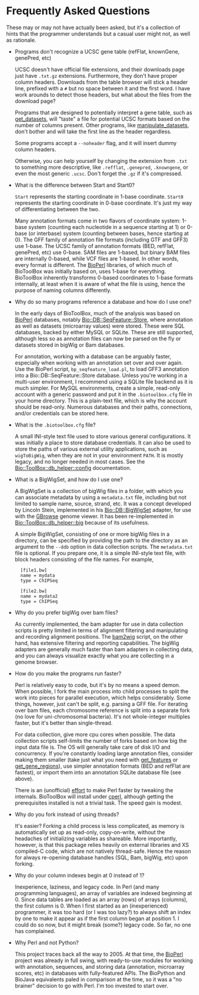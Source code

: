 # Frequently Asked Questions

These may or may not have actually been asked, but it's a collection of hints that the 
programmer understands but a casual user might not, as well as rationale.

- Programs don't recognize a UCSC gene table (refFlat, knownGene, genePred, etc)

	UCSC doesn't have official file extensions, and their downloads page just 
	have `.txt.gz` extensions. Furthermore, they don't have proper column headers. Downloads 
	from the table browser will stick a header line, prefixed with a `#` but no space
	between it and the first word. I have work arounds to detect those headers, but 
	what about the files from the download page?
	
	Programs that are designed to potentially interpret a gene table, such as
	[get_datasets](https://metacpan.org/pod/get_datasets.pl), will "taste" a file for
	potential UCSC formats based on the number of columns present. Other programs, like
	[manipulate_datasets](https://metacpan.org/pod/manipulate_datasets.pl), don't bother
	and will take the first line as the header regardless. 
	
	Some programs accept a `--noheader` flag, and it will insert dummy column headers.
	
	Otherwise, you can help yourself by changing the extension from `.txt` to something 
	more descriptive, like `.refflat`, `.genepred`, `.knowngene`, or even the most 
	generic `.ucsc`. Don't forget the `.gz` if it's compressed.

- What is the difference between Start and Start0?

	`Start` represents the starting coordinate in 1-base coordinate. `Start0` represents 
	the starting coordinate in 0-base coordinate. It's just my way of differentiating 
	between the two.
	
	Many annotation formats come in two flavors of coordinate system: 1-base system
	(counting each nucleotide in a sequence starting at 1) or 0-base (or interbase) system
	(counting between bases, hence starting at 0). The GFF family of annotation file
	formats (including GTF and GFF3) use 1-base. The UCSC family of annotation formats
	(BED, refFlat, genePred, etc) use 0-base. SAM files are 1-based, but binary BAM files
	are internally 0-based, while VCF files are 1-based. In other words, every format is
	different. The [BioPerl](https://bioperl.org) libraries, of which much of BioToolBox
	was initially based on, uses 1-base for everything. BioToolBox inherently transforms
	0-based coordinates to 1-base formats internally, at least when it is aware of what
	the file is using, hence the purpose of naming columns differently.

- Why do so many programs reference a database and how do I use one?

	In the early days of BioToolBox, much of the analysis was based on
	[BioPerl](https://bioperl.org) databases, notably
	[Bio::DB::SeqFeature::Store](https://metacpan.org/pod/Bio::DB::SeqFeature::Store),
	where annotation as well as datasets (microarray values) were stored. These were SQL
	databases, backed by either MySQL or SQLite. These are still supported, although less
	so as annotation files can now be parsed on the fly or datasets stored in bigWig or
	Bam databases. 
	
	For annotation, working with a database can be arguably faster, especially when 
	working with an annotation set over and over again. Use the BioPerl script, 
	`bp_seqfeature_load.pl`, to load GFF3 annotation into a Bio::DB::SeqFeature::Store 
	database. Unless you're working in a multi-user environment, I recommend using a 
	SQLite file backend as it is much simpler. For MySQL environments, create a simple, 
	read-only account with a generic password and put it in the `.biotoolbox.cfg` file 
	in your home directory. This is a plain-text file, which is why the account should 
	be read-only. Numerous databases and their paths, connections, and/or credentials 
	can be stored here.

- What is the `.biotoolbox.cfg` file?

	A small INI-style text file used to store various general configurations. It was
	initially a place to store database credentials. It can also be used to store the
	paths of various external utility applications, such as `wigToBigWig`, when they are
	not in your environment `PATH`. It is mostly legacy, and no longer needed in most
	cases. See the
	[Bio::ToolBox::db_helper::config](https://metacpan.org/pod/Bio::ToolBox::db_helper::config) 
	documentation.

- What is a BigWigSet, and how do I use one?

	A BigWigSet is a collection of bigWig files in a folder, with which you can associate 
	metadata by using a `metadata.txt` file, including but not limited to sample name, 
	source, strand, etc. It was a concept developed by Lincoln Stein, implemented in his 
	[Bio::DB::BigWigSet](https://metacpan.org/pod/Bio::DB::BigWigSet) adapter, for use with 
	the [GBrowse](http://gmod.org/wiki/GBrowse) genome viewer. It has been 
	re-implemented in 
	[Bio::ToolBox::db_helper::big](https://metacpan.org/pod/Bio::ToolBox::db_helper::big)
	because of its usefulness. 
	
	A simple BigWigSet, consisting of one or more bigWig files in a directory, can be
	specified by providing the path to the directory as an argument to the `--ddb` option
	in data collection scripts. The `metadata.txt` file is optional. If you prepare one,
	it is a simple INI-style text file, with block headers consisting of the file names.
	For example, 
	    
	    [file1.bw]
		name = mydata
		type = ChIPSeq
	
		[file2.bw]
		name = mydata2
		type = ChIPSeq

- Why do you prefer bigWig over bam files?

	As currently implemented, the bam adapter for use in data collection scripts is 
	pretty limited in terms of alignment filtering and manipulating and recording 
	alignment positions. The [bam2wig](https://metacpan.org/pod/bam2wig.pl) script, 
	on the other hand, has extensive filtering and reporting capabilities. The bigWig 
	adapters are generally much faster than bam adapters in collecting data, and you 
	can always visualize exactly what you are collecting in a genome browser. 

- How do you make the programs run faster?

	Perl is relatively easy to code, but it's by no means a speed demon. When possible, 
	I fork the main process into child processes to split the work into pieces for 
	parallel execution, which helps considerably. Some things, however, just can't be 
	split, e.g. parsing a GFF file. For iterating over bam files, each chromosome 
	reference is split into a separate fork (no love for uni-chromosomal bacteria). It's 
	not whole-integer multiples faster, but it's better than single-thread. 
	
	For data collection, give more cpu cores when possible. The data collection scripts 
	self-limits the number of forks based on how big the input data file is. The OS will 
	generally take care of disk I/O and concurrency. If you're constantly loading large 
	annotation files, consider making them smaller (take just what you need with 
	[get_features](https://metacpan.org/pod/get_features.pl) or 
	[get_gene_regions](https://metacpan.org/pod/get_gene_regions.pl)), use simpler 
	annotation formats (BED and refFlat are fastest), or import them into an annotation 
	SQLite database file (see above).
	
	There is an (unofficial) [effort](http://perl11.org) to make Perl faster by tweaking 
	the internals. BioToolBox will install under [cperl](http://perl11.org/cperl/), 
	although getting the prerequisites installed is not a trivial task. The speed gain 
	is modest.

- Why do you fork instead of using threads?

	It's easier? Forking a child process is less complicated, as memory is automatically 
	set up as read-only, copy-on-write, without the headaches of initializing variables as 
	shareable. More importantly, however, is that this package relies heavily on 
	external libraries and XS compiled-C code, which are not natively thread-safe. 
	Hence the reason for always re-opening database handles (SQL, Bam, bigWig, etc) upon 
	forking.

- Why do your column indexes begin at 0 instead of 1?

	Inexperience, laziness, and legacy code. In Perl (and many programming languages), 
	an array of variables are indexed beginning at 0. Since data tables are loaded as 
	an array (rows) of arrays (columns), the first column is 0. When I first started as 
	an (inexperienced) programmer, it was too hard (or I was too lazy?) to always shift 
	an index by one to make it appear as if the first column began at position 1. I 
	could do so now, but it might break (some?) legacy code. So far, no one has 
	complained.

- Why Perl and not Python?

	This project traces back all the way to 2005. At that time, the
	[BioPerl](https://bioperl.org) project was already in full swing, with ready-to-use
	modules for working with annotation, sequences, and storing data (annotation,
	microarray scores, etc) in databases with fully-featured APIs. The BioPython and
	BioJava equivalents paled in comparison at the time, so it was a "no brainer" decision
	to go with Perl. I'm too invested to start over. 


